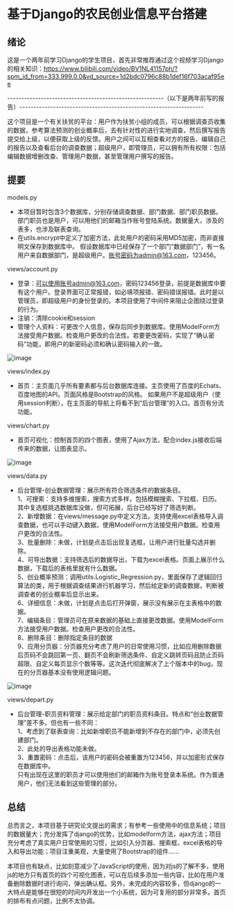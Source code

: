 # 基于Django的农民创业信息平台搭建
## 绪论

这是一个两年前学习Django的学生项目，首先非常推荐通过这个视频学习Django的相关知识：https://www.bilibili.com/video/BV1NL41157ph/?spm_id_from=333.999.0.0&vd_source=1d2bdc0796c88b1def16f703acaf95ee

--------------------------------------------------------（以下是两年前写的报告）------------------------------------------------------------------

这个项目是一个有关扶贫的平台：用户作为扶贫小组的成员，可以根据调查员收集的数据，参考算法预测的创业概率后，去有针对性的进行实地调查，然后撰写报告提交给上级，以便获取上级的反馈。用户之间可以互相查看对方的报告、编辑自己的报告以及查看后台的调查数据；超级用户，即管理员，可以拥有所有权限：包括编辑数据增删改查、管理用户数据，甚至管理用户撰写的报告。

## 提要
models.py
-	本项目暂时包含3个数据库，分别存储调查数据、部门数据、部门职员数据。部门职员也是用户，可以用他们的邮箱当作账号登陆系统。数据量大，涉及的表多，也涉及联表查询。
-	在utils.encrypt中定义了加密方法，此处用户的密码采用MD5加密，而非直接明文保存到数据库中。
假设数据库中已经保存了一个部门“数据部门”，有一名用户来自数据部门，是超级用户。账号密码为admin@163.com，123456。

views/account.py
-	登录：可以使用账号admin@163.com，密码123456登录，前提是数据库中要有这个用户。登录界面可正常报错，如必填项报错、密码错误报错。此时是以管理员，即超级用户的身份登录的。本项目使用了中间件来阻止企图绕过登录的行为。
-	注销：清除cookie和session
-	管理个人资料：可更改个人信息，保存后同步到数据库。使用ModelForm方法接受用户数据。检查用户更改的合法性。若要更改密码，实现了“确认密码”功能，即用户的新密码必须和确认密码输入的一致。

![image](https://github.com/user-attachments/assets/0994c4d6-8ef0-4a12-a149-809efbde1a5b)

views/index.py
-	首页：主页面几乎所有要素都与后台数据库连接。主页使用了百度的Echats、百度地图的API。页面风格是Bootstrap的风格。
如果用户不是超级用户（使用session判断），在主页面的导航上将看不到“后台管理”的入口。首页有分流功能。

views/chart.py
-	首页可视化：控制首页的四个图表，使用了Ajax方法，配合index.js接收后端传来的数据，让图表显示。

![image](https://github.com/user-attachments/assets/d55559d7-9af9-4f28-8888-96079fb1e452)


views/data.py
-	后台管理-创业数据管理：展示所有符合筛选条件的数据条目。\
1、可搜索：支持多维搜索，搜索方式多样，包括模糊搜索、下拉框、日历。其中复选框挑选数据库没做，但可拓展，后台已经写好了筛选判断。\
2、新增数据：在views/message.py中定义方法，支持使用excel表格导入调查数据，也可以手动键入数据，使用ModelForm方法接受用户数据。检查用户更改的合法性。\
3、批量删除：未做，计划是点击后出现复选框，让用户进行批量勾选并删除。\
4、可导出数据：支持筛选后的数据导出，下载为excel表格。页面上展示什么数据，下载后的表格里就有什么数据。\
5、创业概率预测：调用utils.Logistic_Regression.py，里面保存了逻辑回归算法的类，用于根据调查结果进行机器学习，然后给定新的调查数据，判断被调查者的创业概率后显示出来。\
6、详细信息：未做，计划是点击后打开弹窗，展示没有展示在主表格中的数据。\
7、编辑条目：管理员可在原来数据的基础上直接更改数据。使用ModelForm方法接受用户数据。检查用户更改的合法性。\
8、删除条目：删除指定条目的数据\
9、应用分页器：分页器充分考虑了用户的日常使用习惯，比如应用删除数据后页码不会跳回第一页、翻页不会刷新筛选条件、自定义跳转页码且防止页码超限、自定义每页显示个数等等。这次迭代彻底解决了上个版本中的bug，现在的分页器基本没有使用逻辑问题。

![image](https://github.com/user-attachments/assets/49b2724e-0335-49b6-abd2-9e7c867035ad)

views/depart.py
-	后台管理-职员资料管理：展示给定部门的职员资料条目。特点和“创业数据管理”差不多。但也有一些不同：\
1、考虑到了联表查询：比如新增职员不能新增到不存在的部门中，必须先创建部门。\
2、此处的导出表格功能未做。\
3、重置密码：点击后，该用户的密码会被重置为123456，并以加密形式保存在数据库中。\
只有出现在这里的职员才可以使用他们的邮箱作为账号登录本系统。作为普通用户，他们无法看到这些管理的部分。

## 总结

总而言之，本项目基于研究论文提出的需求；有参考一些使用中的信息系统；项目的数据量大；充分发挥了django的优势，比如modelform方法，ajax方法；项目充分考虑了真实用户日常使用的习惯，比如引入分页器、搜索框、excel表格的导入和导出功能；项目注重美观，大量使用了Bootstrap的组件……

本项目也有缺点，比如刻意减少了JavaScript的使用，因为对js的了解不多，使用js的地方只有首页的四个可视化图表，可以在后续多添加一些内容，比如在用户准备删除数据时进行询问，弹出确认框。另外，未完成的内容较多，但django的一大特点是能够在很短的时间内开发出一个小系统，因为可复用的部分非常多。首页的排布有点问题，比例不太协调。






